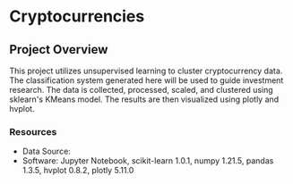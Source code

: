 # Cryptocurrencies

## Project Overview
This project utilizes unsupervised learning to cluster cryptocurrency data. The classification system generated here will be used to guide investment research. The data is collected, processed, scaled, and clustered using sklearn's KMeans model. The results are then visualized using plotly and hvplot.

### Resources
- Data Source:
- Software: Jupyter Notebook, scikit-learn 1.0.1, numpy 1.21.5, pandas 1.3.5, hvplot 0.8.2, plotly 5.11.0